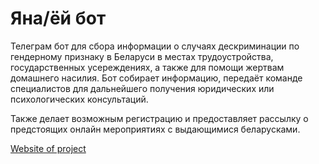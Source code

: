 # Яна/ёй бот

Телеграм бот для сбора информации о случаях дескриминации по гендерному признаку в Беларуси в местах трудоустройства,
государственных усереждениях, а также для помощи жертвам домашнего насилия. Бот собирает информацию, передаёт
команде специалистов для дальнейшего получения юридических или психологических консультаций.

Также делает возможным регистрацию и предоставляет рассылку о предстоящих онлайн мероприятиях с выдающимися беларусками.

[Website of project](https://jojbel.org)
